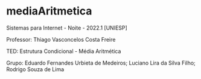 # mediaAritmetica
Sistemas para Internet - Noite - 2022.1 [UNIESP]

Professor: Thiago Vasconcelos Costa Freire

TED: Estrutura Condicional - Média Aritmética

Grupo: Eduardo Fernandes Urbieta de Medeiros; Luciano Lira da Silva Filho; Rodrigo Souza de Lima
